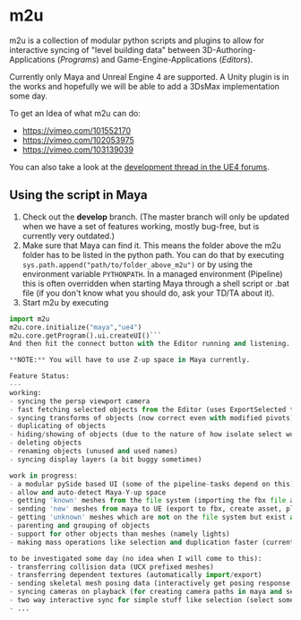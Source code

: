 m2u
===
m2u is a collection of modular python scripts and plugins to allow for interactive syncing of "level building data" between 3D-Authoring-Applications (*Programs*) and Game-Engine-Applications (*Editors*).

Currently only Maya and Unreal Engine 4 are supported. A Unity plugin is in the works and hopefully we will be able to add a 3DsMax implementation some day.

To get an Idea of what m2u can do:
- https://vimeo.com/101552170
- https://vimeo.com/102053975
- https://vimeo.com/103139039

You can also take a look at the [development thread in the UE4 forums](https://forums.unrealengine.com/showthread.php?22515-m2u-interactive-sync-script-for-Maya-gt-UE4).

Using the script in Maya
---
1. Check out the **develop** branch. (The master branch will only be updated when we have a set of features working, mostly bug-free, but is currently very outdated.)
2. Make sure that Maya can find it. This means the folder above the m2u folder has to be listed in the python path. You can do that by executing `sys.path.append("path/to/folder_above_m2u")` or by using the environment variable `PYTHONPATH`. In a managed environment (Pipeline) this is often overridden when starting Maya through a shell script or .bat file (if you don't know what you should do, ask your TD/TA about it).
3. Start m2u by executing
```python
import m2u
m2u.core.initialize("maya","ue4")
m2u.core.getProgram().ui.createUI()```
And then hit the connect button with the Editor running and listening.

**NOTE:** You will have to use Z-up space in Maya currently.

Feature Status:
---
working:
- syncing the persp viewport camera
- fast fetching selected objects from the Editor (uses ExportSelected to single FBX file)
- syncing transforms of objects (now correct even with modified pivots)
- duplicating of objects
- hiding/showing of objects (due to the nature of how isolate select works in maya, this may not always be 100% correct)
- deleting objects
- renaming objects (unused and used names)
- syncing display layers (a bit buggy sometimes)

work in progress:
- a modular pySide based UI (some of the pipeline-tasks depend on this)
- allow and auto-detect Maya-Y-up space
- getting 'known' meshes from the file system (importing the fbx file associated with a static mesh by checking the project structure on the file system. This allows to build levels in maya, and send the whole stuff to UE at once)
- sending 'new' meshes from maya to UE (export to fbx, create asset, place in level. Thought further, this allows to quickly edit meshes and get the changes in the engine with one click)
- getting 'unknown' meshes which are not on the file system but exist as static meshes in UE 
- parenting and grouping of objects
- support for other objects than meshes (namely lights)
- making mass operations like selection and duplication faster (currently only one operation per tick)

to be investigated some day (no idea when I will come to this):
- transferring collision data (UCX prefixed meshes)
- transferring dependent textures (automatically import/export)
- sending skeletal mesh posing data (interactively get posing response in engine viewport when editing animations in maya)
- syncing cameras on playback (for creating camera paths in maya and seeing an interactive preview in the editor)
- two way interactive sync for simple stuff like selection (select something in UE will select the same in Maya)
- ...
